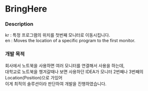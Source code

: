 # BringHere
### Description
kr : 특정 프로그램의 위치를 첫번째 모니터로 이동시킵니다.<br>
en : Moves the location of a specific program to the first monitor.

### 개발 목적
회사에서 노트북을 사용하면 여러 모니터를 연결해서 사용을 하는데, <br>
대학교로 노트북을 챙겨갈때나 보면 사용하던 IDEA가 모니터 2번째나 3번째의 Location(Position)으로 가있어 <br>
이게 최적의 솔루션이라 판단하여 개발을 진행하였습니다.
